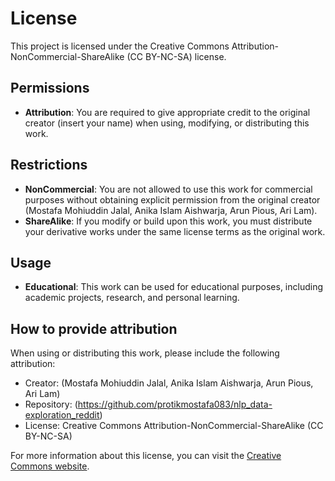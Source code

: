 # License

This project is licensed under the Creative Commons Attribution-NonCommercial-ShareAlike (CC BY-NC-SA) license.

## Permissions

- **Attribution**: You are required to give appropriate credit to the original creator (insert your name) when using, modifying, or distributing this work.

## Restrictions

- **NonCommercial**: You are not allowed to use this work for commercial purposes without obtaining explicit permission from the original creator (Mostafa Mohiuddin Jalal, Anika Islam Aishwarja, Arun Pious, Ari Lam).
- **ShareAlike**: If you modify or build upon this work, you must distribute your derivative works under the same license terms as the original work.

## Usage

- **Educational**: This work can be used for educational purposes, including academic projects, research, and personal learning.

## How to provide attribution

When using or distributing this work, please include the following attribution:

- Creator: (Mostafa Mohiuddin Jalal, Anika Islam Aishwarja, Arun Pious, Ari Lam)
- Repository: (https://github.com/protikmostafa083/nlp_data-exploration_reddit)
- License: Creative Commons Attribution-NonCommercial-ShareAlike (CC BY-NC-SA) 

For more information about this license, you can visit the [Creative Commons website](https://creativecommons.org/licenses/by-nc-sa/).

